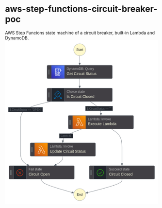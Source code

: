 # aws-step-functions-circuit-breaker-poc
AWS Step Funcions state machine of a circuit breaker, built-in Lambda and DynamoDB.
![state-machine](desenho-statemachine.png)
